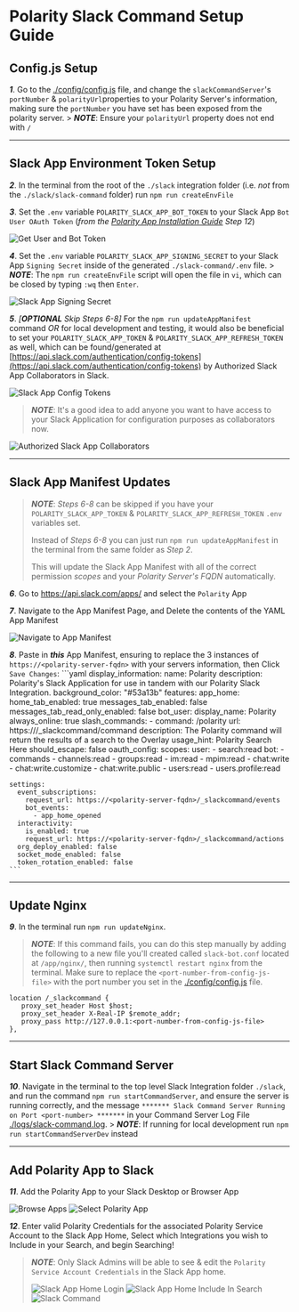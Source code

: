 # Polarity Slack Command Setup Guide

## Config.js Setup
***1***. Go to the [./config/config.js](./config/config.js) file, and change the `slackCommandServer`'s `portNumber` & `polarityUrl`properties to your Polarity Server's information, making sure the `portNumber` you have set has been exposed from the polarity server.
    > ***NOTE***: Ensure your `polarityUrl` property does not end with `/`

---

## Slack App Environment Token Setup
***2***. In the terminal from the root of the `./slack` integration folder (i.e. _not_ from the `./slack/slack-command` folder) run `npm run createEnvFile`

***3***. Set the `.env` variable `POLARITY_SLACK_APP_BOT_TOKEN` to your Slack App `Bot User OAuth Token` (_from the [Polarity App Installation Guide](./AddSlackAppToWorkspace.md) Step 12_)
    <div>
      <img alt="Get User and Bot Token" src="./assets/get-tokens.png">
    </div>

***4***. Set the `.env` variable `POLARITY_SLACK_APP_SIGNING_SECRET` to your Slack App `Signing Secret` inside of the generated `./slack-command/.env` file.
    > ***NOTE***: The `npm run createEnvFile` script will open the file in `vi`, which can be closed by typing `:wq` then `Enter`.    
   <div>
      <img alt="Slack App Signing Secret" src="./assets/app-signing-secret.png">
    </div>

***5***. *[**OPTIONAL** *Skip Steps 6-8*]* 
For the `npm run updateAppManifest` command *OR* for local development and testing, it would also be beneficial to set your `POLARITY_SLACK_APP_TOKEN` & `POLARITY_SLACK_APP_REFRESH_TOKEN` as well, which can be found/generated at [https://api.slack.com/authentication/config-tokens](https://api.slack.com/authentication/config-tokens) by Authorized Slack App Collaborators in Slack.
   <div>
      <img alt="Slack App Config Tokens" src="./assets/app-config-tokens.png">
    </div>

   > ***NOTE***: It's a good idea to add anyone you want to have access to your Slack Application for configuration purposes as collaborators now.
   <div>
      <img alt="Authorized Slack App Collaborators" src="./assets/app-collaborators.png">
    </div>

---

## Slack App Manifest Updates
> ***NOTE***: *Steps 6-8* can be skipped if you have your  `POLARITY_SLACK_APP_TOKEN` & `POLARITY_SLACK_APP_REFRESH_TOKEN` `.env` variables set.
> 
> Instead of *Steps 6-8*  you can just run `npm run updateAppManifest` in the terminal from the same folder as *Step 2*. 
> 
> This will update the Slack App Manifest with all of the correct permission *scopes* and your *Polarity Server's FQDN* automatically.

***6***. Go to https://api.slack.com/apps/ and select the `Polarity` App

***7***. Navigate to the App Manifest Page, and Delete the contents of the YAML App Manifest
    <div>
      <img alt="Navigate to App Manifest" src="./assets/navigate-to-app-manifest.png">
    </div>

***8***. Paste in ***this*** App Manifest, ensuring to replace the 3 instances of `https://<polarity-server-fqdn>` with your servers information, then Click `Save Changes`:
    ```yaml
    display_information:
      name: Polarity
      description: Polarity's Slack Application for use in tandem with our Polarity Slack Integration.
      background_color: "#53a13b"
    features:
      app_home:
        home_tab_enabled: true
        messages_tab_enabled: false
        messages_tab_read_only_enabled: false
      bot_user:
        display_name: Polarity
        always_online: true
      slash_commands: 
        - command: /polarity
          url: https://<polarity-server-fqdn>/_slackcommand/command
          description: The Polarity command will return the results of a search to the Overlay
          usage_hint: Polarity Search Here
          should_escape: false
    oauth_config:
      scopes:
        user:
          - search:read
        bot:
          - commands
          - channels:read
          - groups:read
          - im:read
          - mpim:read
          - chat:write
          - chat:write.customize
          - chat:write.public
          - users:read
          - users.profile:read

    settings:
      event_subscriptions:
        request_url: https://<polarity-server-fqdn>/_slackcommand/events
        bot_events:
          - app_home_opened
      interactivity:
        is_enabled: true
        request_url: https://<polarity-server-fqdn>/_slackcommand/actions
      org_deploy_enabled: false
      socket_mode_enabled: false
      token_rotation_enabled: false
    ```

---

## Update Nginx
***9***. In the terminal run `npm run updateNginx`.
> ***NOTE***: If this command fails, you can do this step manually by adding the following to a new file you'll created called `slack-bot.conf` located at `/app/nginx/`, then running `systemctl restart nginx` from the terminal. Make sure to replace the `<port-number-from-config-js-file>` with the port number you set in the [./config/config.js](./config/config.js) file.
 ```
location /_slackcommand {
    proxy_set_header Host $host;
    proxy_set_header X-Real-IP $remote_addr;
    proxy_pass http://127.0.0.1:<port-number-from-config-js-file>
},
```
---

## Start Slack Command Server
***10***. Navigate in the terminal to the top level Slack Integration folder `./slack`, and run the command `npm run startCommandServer`, and ensure the server is running correctly, and the message `******* Slack Command Server Running on Port <port-number> *******` in your Command Server Log File [./logs/slack-command.log](./logs/slack-command.log).
    > ***NOTE***: If running for local development run `npm run startCommandServerDev` instead

---

## Add Polarity App to Slack
***11***. Add the Polarity App to your Slack Desktop or Browser App
    <div>
      <img alt="Browse Apps" src="./assets/browse-apps.png">
      <img alt="Select Polarity App" src="./assets/select-polarity-app.png">
    </div>

***12***. Enter valid Polarity Credentials for the associated Polarity Service Account to the Slack App Home, Select which Integrations you wish to Include in your Search, and begin Searching!
> ***NOTE***: Only Slack Admins will be able to see & edit the  `Polarity Service Account Credentials` in the Slack App home.
    <div>
      <img alt="Slack App Home Login" src="./assets/slack-app-home.png">
      <img alt="Slack App Home Include In Search" src="./assets/select-include-in-search.png">
      <img alt="Slack Command" src="./assets/slack-command.png">
    </div>

